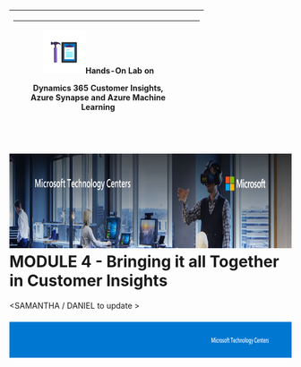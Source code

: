<table>
<colgroup>
<col style="width: 100%" />
</colgroup>
<thead>
<tr class="header">
<th><table>
<colgroup>
<col style="width: 90%" />
<col style="width: 9%" />
</colgroup>
<thead>
<tr class="header">
<th><p><img src="media4/media/image1.png" style="width:0.80645in;height:0.80645in" />Hands-On Lab on</p>
<p>Dynamics 365 Customer Insights,<br />
Azure Synapse and Azure Machine Learning</p></th>
<th></th>
</tr>
</thead>
<tbody>
</tbody>
</table></th>
</tr>
</thead>
<tbody>
</tbody>
</table>

# <img src="media4/media/image2.jpeg" style="width:8.61458in;height:1.76667in" />MODULE 4 - Bringing it all Together in Customer Insights

\<SAMANTHA / DANIEL to update \>

<img src="media4/media/image3.png" style="width:8.49375in;height:0.74167in" />
